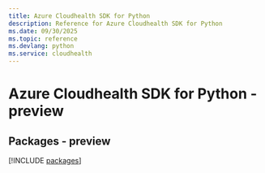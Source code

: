 ```yaml
---
title: Azure Cloudhealth SDK for Python
description: Reference for Azure Cloudhealth SDK for Python
ms.date: 09/30/2025
ms.topic: reference
ms.devlang: python
ms.service: cloudhealth
---
```

# Azure Cloudhealth SDK for Python - preview
## Packages - preview
[!INCLUDE [packages](cloudhealth-index.md)]